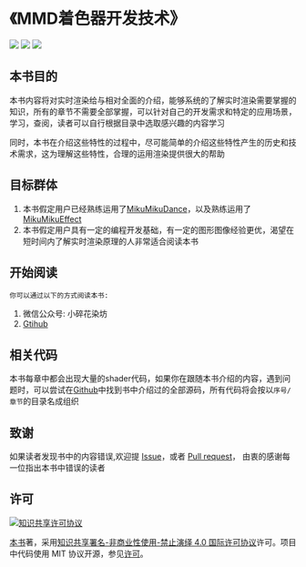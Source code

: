 # 《MMD着色器开发技术》
![](https://img.shields.io/badge/%E7%AE%80%E4%BD%93%E4%B8%AD%E6%96%87--green.svg)
[![](https://img.shields.io/badge/%E8%B5%9E%E5%8A%A9--orange.svg)](./assets/donate.md)
[![](https://img.shields.io/badge/%E4%BA%A4%E6%B5%81--yellow.svg)](./assets/chat.md)

## 本书目的
 本书内容将对实时渲染给与相对全面的介绍，能够系统的了解实时渲染需要掌握的知识，所有的章节不需要全部掌握，可以针对自己的开发需求和特定的应用场景，学习，查阅，读者可以自行根据目录中选取感兴趣的内容学习

 同时，本书在介绍这些特性的过程中，尽可能简单的介绍这些特性产生的历史和技术需求，这为理解这些特性，合理的运用渲染提供很大的帮助

## 目标群体
  1. 本书假定用户已经熟练运用了[MikuMikuDance](http://www.geocities.jp/higuchuu4/index_e.htm)，以及熟练运用了[MikuMikuEffect](https://bowlroll.net/file/35012)
  2. 本书假定用户具有一定的编程开发基础，有一定的图形图像经验更优，渴望在短时间内了解实时渲染原理的人非常适合阅读本书

## 开始阅读
  `你可以通过以下的方式阅读本书:`
  1. 微信公众号: 小碎花染坊
  2. [Gtihub](https://github.com/ray-cast/mmd-shader-tutorial)

## 相关代码
 本书每章中都会出现大量的shader代码，如果你在跟随本书介绍的内容，遇到问题时，可以尝试在[Github](https://github.com/ray-cast/mmd-shader-tutorial)中找到书中介绍过的全部源码，所有代码将会按以`序号/章节`的目录名成组织

## 致谢
如果读者发现书中的内容错误,欢迎提 [Issue](https://github.com/ray-cast/mmd-shader-tutorial/issues)，或者 [Pull request](https://github.com/ray-cast/mmd-shader-tutorial/pulls)， 由衷的感谢每一位指出本书中错误的读者
## 许可
 <a rel="license" href="http://creativecommons.org/licenses/by-nc-nd/4.0/"><img alt="知识共享许可协议" style="border-width:0" src="https://i.creativecommons.org/l/by-nc-nd/4.0/80x15.png" /></a>

 [本书](https://github.com/ray-cast/mmd-shader-tutorial)著，采用[知识共享署名-非商业性使用-禁止演绎 4.0 国际许可协议](http://creativecommons.org/licenses/by-nc-nd/4.0/)许可。项目中代码使用 MIT 协议开源，参见[许可](./LICENSE)。